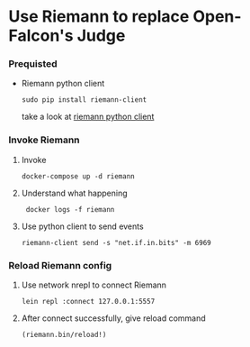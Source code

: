 # Use Riemann to replace Open-Falcon's Judge 

### Prequisted
*  Riemann python client
   ``` 
   sudo pip install riemann-client
   ```
   take a look at [riemann python client](https://github.com/borntyping/python-riemann-client)

### Invoke Riemann

1. Invoke
    ```
    docker-compose up -d riemann
    ```
2. Understand what happening
   ```
    docker logs -f riemann
   ```
3. Use python client to send events
   ```
   riemann-client send -s "net.if.in.bits" -m 6969
   ```
### Reload Riemann config

1. Use network nrepl to connect Riemann
   ```
   lein repl :connect 127.0.0.1:5557
   ```

2. After connect successfully, give reload command
   ```
   (riemann.bin/reload!)
   ```
